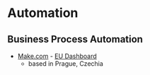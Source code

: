 # Automation

## Business Process Automation

- [Make.com](https://make.com) - [EU Dashboard](https://eu1.make.com/)
  - based in Prague, Czechia
